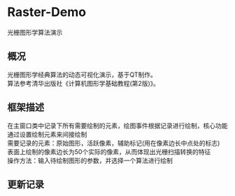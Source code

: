 # Raster-Demo
光栅图形学算法演示

## 概况
光栅图形学经典算法的动态可视化演示，基于QT制作。  
算法参考清华出版社《计算机图形学基础教程(第2版)》。  

## 框架描述
在主窗口类中记录下所有需要绘制的元素，绘图事件根据记录进行绘制，核心功能通过设置绘制元素来间接绘制  
需要记录的元素：原始图形，活跃像素，辅助标记(用在像素边长中点处的标志)  
表面上绘制的像素边长为50个实际的像素，从而体现出光栅扫描转换的特征  
操作方法：输入待绘制图形的参数，并选择一个算法进行绘制  

## 更新记录
